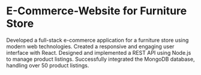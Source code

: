 # E-Commerce-Website for Furniture Store
Developed a full-stack e-commerce application for a furniture store using modern web technologies.
Created a responsive and engaging user interface with React.
Designed and implemented a REST API using Node.js to manage product listings.
Successfully integrated the MongoDB database, handling over 50 product listings.
